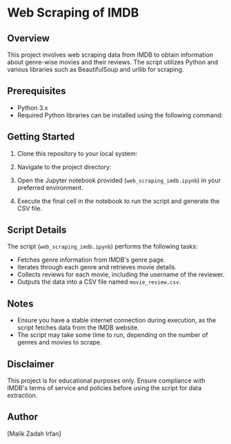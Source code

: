 # Web Scraping of IMDB

## Overview
This project involves web scraping data from IMDB to obtain information about genre-wise movies and their reviews. The script utilizes Python and various libraries such as BeautifulSoup and urllib for scraping.

## Prerequisites
- Python 3.x
- Required Python libraries can be installed using the following command:

## Getting Started
1. Clone this repository to your local system:

2. Navigate to the project directory:

3. Open the Jupyter notebook provided (`web_scraping_imdb.ipynb`) in your preferred environment.

4. Execute the final cell in the notebook to run the script and generate the CSV file.

## Script Details
The script (`web_scraping_imdb.ipynb`) performs the following tasks:
- Fetches genre information from IMDB's genre page.
- Iterates through each genre and retrieves movie details.
- Collects reviews for each movie, including the username of the reviewer.
- Outputs the data into a CSV file named `movie_review.csv`.

## Notes
- Ensure you have a stable internet connection during execution, as the script fetches data from the IMDB website.
- The script may take some time to run, depending on the number of genres and movies to scrape.

## Disclaimer
This project is for educational purposes only. Ensure compliance with IMDB's terms of service and policies before using the script for data extraction.

## Author
[Malik Zadah Irfan]

